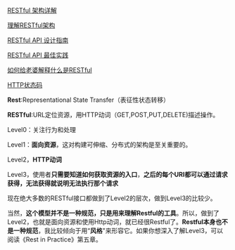 [RESTful 架构详解](http://www.runoob.com/w3cnote/restful-architecture.html)

[理解RESTful架构](http://www.ruanyifeng.com/blog/2011/09/restful.html)

[RESTful API 设计指南](http://www.ruanyifeng.com/blog/2014/05/restful_api.html)

[RESTful API 最佳实践](http://www.ruanyifeng.com/blog/2018/10/restful-api-best-practices.html)

[如何给老婆解释什么是RESTful](https://zhuanlan.zhihu.com/p/30396391)

[HTTP状态码](http://www.runoob.com/http/http-status-codes.html)



**Rest**:Representational State Transfer（表征性状态转移）

**RESTful**:URL定位资源，用HTTP动词（GET,POST,PUT,DELETE)描述操作。



Level0：关注行为和处理

Level1：**面向资源**，这对构建可伸缩、分布式的架构是至关重要的。

Level2，**HTTP动词**

Level3，使用者**只需要知道如何获取资源的入口**，**之后的每个URI都可以通过请求获得，无法获得就说明无法执行那个请求**



现在绝大多数的RESTful接口都做到了Level2的层次，做到Level3的比较少。

当然，**这个模型并不是一种规范，只是用来理解Restful的工具**。所以，做到了Level2，也就是面向资源和使用Http动词，就已经很Restful了。**Restful本身也不是一种规范**，我比较倾向于用“**风格**"来形容它。如果你想深入了解Level3，可以阅读《Rest in Practice》第五章。